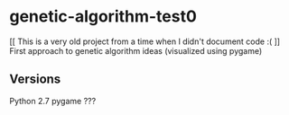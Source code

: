 # genetic-algorithm-test0

[[ This is a very old project from a time when I didn't document code :( ]]
First approach to genetic algorithm ideas (visualized using pygame)

## Versions
Python 2.7
pygame ???